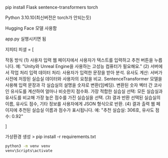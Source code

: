 pip install Flask sentence-transformers torch

Python 3.10.10(최신버전은 torch가 안되는듯)

Hugging Face 모델 사용함

app.py 실행시키면 됨


지피티 피셜 = [

작동 방식
(1) 사용자 입력
웹 페이지에서 사용자가 텍스트를 입력하고 추천 버튼을 누릅니다.
예: "Unity와 Unreal Engine을 사용하는 고성능 컴퓨터가 필요해요."
(2) 서버에서 작업 처리
입력 데이터 처리: 사용자가 입력한 문장을 받아 분석.
유사도 계산:
서버가 사전에 저장된 실습실 데이터와 사용자의 요청을 비교.
SentenceTransformer 모델을 사용해 입력 문장과 각 실습실의 설명을 숫자로 변환(임베딩).
변환된 숫자 벡터 간 코사인 유사도를 계산하여 얼마나 비슷한지 점수화.
가장 적합한 실습실 선택:
모든 실습실과 유사도를 비교해 가장 높은 점수를 가진 실습실을 선택.
(3) 결과 반환
선택된 실습실의 이름, 유사도 점수, 기타 정보를 사용자에게 JSON 형식으로 반환.
(4) 결과 출력
웹 페이지에 추천된 실습실 이름과 점수가 표시됩니다.
예: "추천 실습실: 306호, 유사도 점수: 0.92"

]

가상환경 생성 > pip install -r requirements.txt

```sh
python3 -m venv venv
venv\Scripts\activate
```